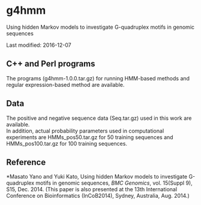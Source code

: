 # g4hmm
Using hidden Markov models to investigate G-quadruplex motifs in genomic sequences

Last modified: 2016-12-07

## C++ and Perl programs  
The programs (g4hmm-1.0.0.tar.gz) for running HMM-based methods and regular expression-based method are available.

## Data    
The positive and negative sequence data (Seq.tar.gz) used in this work are available.  
In addition, actual probability parameters used in computational experiments are HMMs_pos50.tar.gz for 50 training sequences and HMMs_pos100.tar.gz for 100 training sequences.

## Reference  
*Masato Yano and Yuki Kato,
Using hidden Markov models to investigate G-quadruplex motifs in genomic sequences,
*BMC Genomics*, vol. 15(Suppl 9), S15, Dec. 2014.
(This paper is also presented at the 13th International Conference on Bioinformatics (InCoB2014), Sydney, Australia, Aug. 2014.)

